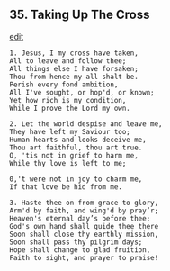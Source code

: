 
## 35.  Taking Up The Cross
[edit](https://docs.google.com/document/d/1eUaMZ7pMmpZ6-fur4L_-Cw0r0JuTW0ow/edit?mode=html)



    1. Jesus, I my cross have taken,
    All to leave and follow thee;
    All things else I have forsaken;
    Thou from hence my all shalt be.
    Perish every fond ambition,
    All I've sought, or hop'd, or known;
    Yet how rich is my condition,
    While I prove the Lord my own.

    2. Let the world despise and leave me,
    They have left my Saviour too;
    Human hearts and looks deceive me,
    Thou art faithful, thou art true.
    O, 'tis not in grief to harm me,
    While thy love is left to me;

    0,'t were not in joy to charm me,
    If that love be hid from me.

    3. Haste thee on from grace to glory,
    Arm'd by faith, and wing'd by pray’r;
    Heaven's eternal day’s before thee;
    God's own hand shall guide thee there
    Soon shall close thy earthly mission,
    Soon shall pass thy pilgrim days;
    Hope shall change to glad fruition,
    Faith to sight, and prayer to praise!
